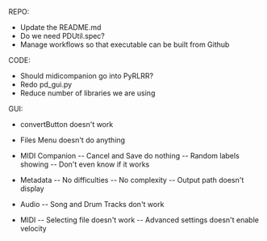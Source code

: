 REPO:
- Update the README.md
- Do we need PDUtil.spec?
- Manage workflows so that executable can be built from Github

CODE:
- Should midicompanion go into PyRLRR?
- Redo pd_gui.py
- Reduce number of libraries we are using

GUI:
- convertButton doesn't work
- Files Menu doesn't do anything

- MIDI Companion
-- Cancel and Save do nothing
-- Random labels showing
-- Don't even know if it works

- Metadata
-- No difficulties
-- No complexity
-- Output path doesn't display

- Audio
-- Song and Drum Tracks don't work

- MIDI
-- Selecting file doesn't work
-- Advanced settings doesn't enable velocity